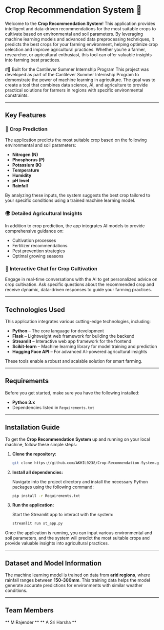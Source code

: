 # Crop Recommendation System 🌱

Welcome to the **Crop Recommendation System**! This application provides intelligent and data-driven recommendations for the most suitable crops to cultivate based on environmental and soil parameters. By leveraging machine learning models and advanced data preprocessing techniques, it predicts the best crops for your farming environment, helping optimize crop selection and improve agricultural practices. Whether you’re a farmer, researcher, or agricultural enthusiast, this tool can offer valuable insights into farming best practices.

#🚀 Built for the Cantilever Summer Internship Program
This project was developed as part of the Cantilever Summer Internship Program to demonstrate the power of machine learning in agriculture. The goal was to create a tool that combines data science, AI, and agriculture to provide practical solutions for farmers in regions with specific environmental constraints.

---

## Key Features

### 🌾 **Crop Prediction**  
The application predicts the most suitable crop based on the following environmental and soil parameters:
- **Nitrogen (N)**
- **Phosphorus (P)**
- **Potassium (K)**
- **Temperature**
- **Humidity**
- **pH level**
- **Rainfall**

By analyzing these inputs, the system suggests the best crop tailored to your specific conditions using a trained machine learning model.

### 🌍 **Detailed Agricultural Insights**  
In addition to crop prediction, the app integrates AI models to provide comprehensive guidance on:
- Cultivation processes
- Fertilizer recommendations
- Pest prevention strategies
- Optimal growing seasons

### 🤖 **Interactive Chat for Crop Cultivation**  
Engage in real-time conversations with the AI to get personalized advice on crop cultivation. Ask specific questions about the recommended crop and receive dynamic, data-driven responses to guide your farming practices.

---

## Technologies Used

This application integrates various cutting-edge technologies, including:
- **Python** – The core language for development
- **Flask** – Lightweight web framework for building the backend
- **Streamlit** – Interactive web app framework for the frontend
- **Scikit-learn** – Machine learning library for model training and prediction
- **Hugging Face API** – For advanced AI-powered agricultural insights

These tools enable a robust and scalable solution for smart farming.

---

## Requirements

Before you get started, make sure you have the following installed:
- **Python 3.x**
- Dependencies listed in `Requirements.txt`

---

## Installation Guide

To get the **Crop Recommendation System** up and running on your local machine, follow these simple steps:

1. **Clone the repository:**

    ```bash
    git clone https://github.com/AKHIL0238/Crop-Recommendation-System.git
    ```

2. **Install all dependencies:**

    Navigate into the project directory and install the necessary Python packages using the following command:

    ```bash
    pip install -r Requirements.txt
    ```

3. **Run the application:**

    Start the Streamlit app to interact with the system:

    ```bash
    streamlit run st_app.py
    ```

Once the application is running, you can input various environmental and soil parameters, and the system will predict the most suitable crops and provide valuable insights into agricultural practices.

---

## Dataset and Model Information

The machine learning model is trained on data from **arid regions**, where rainfall ranges between **150-300mm**. This training data helps the model generate accurate predictions for environments with similar weather conditions. 

---



## Team Members

** M Rajender **
** A Sri Harsha **
